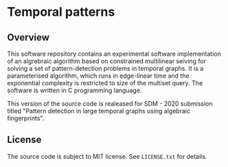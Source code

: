 # Temporal patterns

## Overview
This software repository contains an experimental software implementation of an
algrebraic algorithm based on constrained multilinear seiving for
solving a set of pattern-detection problems in temporal graphs. It is a
parameterised algorithm, which runs in edge-linear time and the exponential
complexity is restricted to size of the  multiset query. The software is
written in C programming language.

This version of the source code is realeased for SDM - 2020 submission titled
"Pattern detection in large temporal graphs using algebraic fingerprints".

## License
The source code is subject to MIT license. See `LICENSE.txt` for details.

